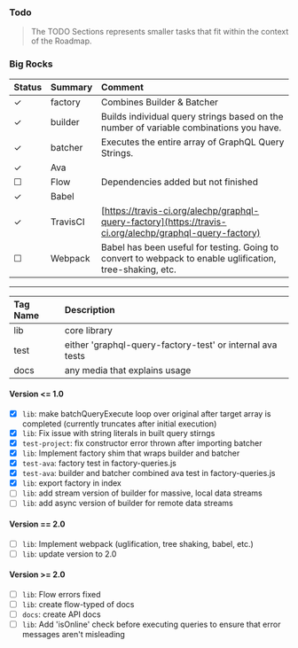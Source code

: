 ### Todo
> The TODO Sections represents smaller tasks that fit within the context of the Roadmap.

### Big Rocks
| Status | Summary | Comment |
|:-------|:---------|:--------|
| ✓ | factory | Combines Builder & Batcher |
| ✓ | builder | Builds individual query strings based on the number of variable combinations you have. |
| ✓ | batcher | Executes the entire array of GraphQL Query Strings. |
| ✓ | Ava | |
| ☐ | Flow | Dependencies added but not finished |
| ✓ | Babel | |
| ✓ | TravisCI | [https://travis-ci.org/alechp/graphql-query-factory](https://travis-ci.org/alechp/graphql-query-factory)|
| ☐ | Webpack | Babel has been useful for testing. Going to convert to webpack to enable uglification, tree-shaking, etc. |

----------------------------------------------

| Tag Name | Description |
|:---------|:------------|
| lib | core library |
| test | either 'graphql-query-factory-test' or internal ava tests |
| docs | any media that explains usage |

#### Version <= 1.0
* [x] `lib`: make batchQueryExecute loop over original after target array is completed (currently truncates after initial execution)
* [x] `lib`: Fix issue with string literals in built query stirngs
* [x] `test-project`: fix constructor error thrown after importing batcher
* [x] `lib`: Implement factory shim that wraps builder and batcher
* [x] `test-ava`: factory test in factory-queries.js
* [x] `test-ava`: builder and batcher combined ava test in factory-queries.js
* [x] `lib`: export factory in index
* [ ] `lib`: add stream version of builder for massive, local data streams
* [ ] `lib`: add async version of builder for remote data streams

#### Version == 2.0
* [ ] `lib`: Implement webpack (uglification, tree shaking, babel, etc.)
* [ ] `lib`: update version to 2.0

#### Version >= 2.0
* [ ] `lib`: Flow errors fixed
* [ ] `lib`: create flow-typed of docs
* [ ] `docs`: create API docs
* [ ] `lib`: Add 'isOnline' check before executing queries to ensure that error messages aren't misleading
